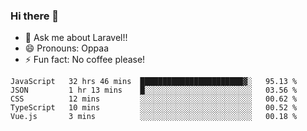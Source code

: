 ### Hi there 👋

<!--
**reubenwedson/reubenwedson** is a ✨ _special_ ✨ repository because its `README.md` (this file) appears on your GitHub profile.
Here are some ideas to get you started:
- 📫 How to reach me: 
- 🔭 I’m currently working on awesome talent app
- 🌱 I’m currently learning extreme Vue js technical stuffs
- 👯 I’m looking to collaborate on start ups challenges
- 🤔 I’m looking for help with time
-->
- 💬 Ask me about Laravel!!
- 😄 Pronouns: Oppaa
- ⚡ Fun fact: No coffee please!

<!--START_SECTION:waka-->
```text
JavaScript   32 hrs 46 mins  ███████████████████████▓░   95.13 % 
JSON         1 hr 13 mins    █░░░░░░░░░░░░░░░░░░░░░░░░   03.56 % 
CSS          12 mins         ░░░░░░░░░░░░░░░░░░░░░░░░░   00.62 % 
TypeScript   10 mins         ░░░░░░░░░░░░░░░░░░░░░░░░░   00.52 % 
Vue.js       3 mins          ░░░░░░░░░░░░░░░░░░░░░░░░░   00.18 % 
```
<!--END_SECTION:waka-->
